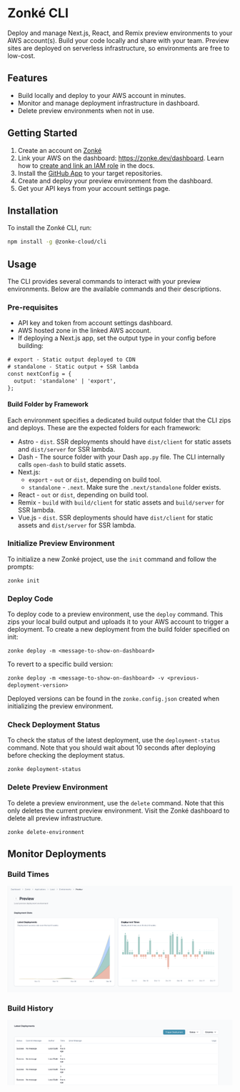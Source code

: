 # Zonké CLI

Deploy and manage Next.js, React, and Remix preview environments to your AWS account(s). Build your code locally and share with your team. Preview sites are deployed on serverless infrastructure, so environments are free to low-cost.

## Features
- Build locally and deploy to your AWS account in minutes.
- Monitor and manage deployment infrastructure in dashboard.
- Delete preview environments when not in use.

## Getting Started
1. Create an account on [Zonké](https://zonke.dev/)
2. Link your AWS on the dashboard: https://zonke.dev/dashboard. Learn how to [create and link an IAM role](https://docs.zonke.dev/guides/aws/create-iam-access-role) in the docs.
3. Install the [GitHub App](https://github.com/apps/zonke-connector) to your target repositories.
4. Create and deploy your preview environment from the dashboard.
5. Get your API keys from your account settings page.

## Installation
To install the Zonké CLI, run:

```sh
npm install -g @zonke-cloud/cli
```

## Usage
The CLI provides several commands to interact with your preview environments. Below are the available commands and their descriptions.

### Pre-requisites
- API key and token from account settings dashboard.
- AWS hosted zone in the linked AWS account.
- If deploying a Next.js app, set the output type in your config before building:
```
# export - Static output deployed to CDN
# standalone - Static output + SSR lambda
const nextConfig = {
  output: 'standalone' | 'export',
};
```

#### Build Folder by Framework
Each environment specifies a dedicated build output folder that the CLI zips and deploys. These are the expected folders for each framework:

- Astro - `dist`. SSR deployments should have `dist/client` for static assets and `dist/server` for SSR lambda.
- Dash - The source folder with your Dash `app.py` file. The CLI internally calls `open-dash` to build static assets.
- Next.js:
  - `export` - `out` or `dist`, depending on build tool.
  - `standalone` - `.next`. Make sure the `.next/standalone` folder exists.
- React - `out` or `dist`, depending on build tool.
- Remix - `build` with `build/client` for static assets and `build/server` for SSR lambda.
- Vue.js - `dist`. SSR deployments should have `dist/client` for static assets and `dist/server` for SSR lambda.

### Initialize Preview Environment
To initialize a new Zonké project, use the `init` command and follow the prompts:
```
zonke init
```

### Deploy Code
To deploy code to a preview environment, use the `deploy` command. This zips your local build output and uploads it to your AWS account to trigger a deployment. To create a new deployment from the build folder specified on init:
```
zonke deploy -m <message-to-show-on-dashboard>
```

To revert to a specific build version:
```
zonke deploy -m <message-to-show-on-dashboard> -v <previous-deployment-version>
```
Deployed versions can be found in the `zonke.config.json` created when initializing the preview environment.

### Check Deployment Status
To check the status of the latest deployment, use the `deployment-status` command. Note that you should wait about 10 seconds after deploying before checking the deployment status.
```
zonke deployment-status
```

### Delete Preview Environment
To delete a preview environment, use the `delete` command. Note that this only deletes the current preview environment. Visit the Zonké dashboard to delete all preview infrastructure.
```
zonke delete-environment
```

## Monitor Deployments
### Build Times
![View build stats on dashboard](https://raw.githubusercontent.com/zonke-inc/sdk-ts/refs/heads/main/assets/dashboard-build-stats.png)

### Build History
![View build history on dashboard](https://raw.githubusercontent.com/zonke-inc/sdk-ts/refs/heads/main/assets/dashboard-build-history.png)
